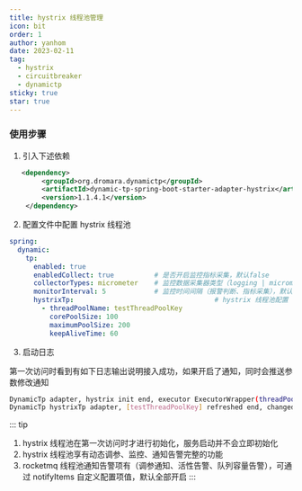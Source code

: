 ```yaml
---
title: hystrix 线程池管理
icon: bit
order: 1
author: yanhom
date: 2023-02-11
tag:
  - hystrix
  - circuitbreaker
  - dynamictp
sticky: true
star: true
---
```


### 使用步骤

1. 引入下述依赖

```xml
   <dependency>
        <groupId>org.dromara.dynamictp</groupId>
        <artifactId>dynamic-tp-spring-boot-starter-adapter-hystrix</artifactId>
        <version>1.1.4.1</version>
    </dependency>
```

2. 配置文件中配置 hystrix 线程池

```yaml
spring:
  dynamic:
    tp:
      enabled: true
      enabledCollect: true          # 是否开启监控指标采集，默认false
      collectorTypes: micrometer    # 监控数据采集器类型（logging | micrometer | internal_logging），默认micrometer
      monitorInterval: 5            # 监控时间间隔（报警判断、指标采集），默认5s
      hystrixTp:                                   # hystrix 线程池配置
        - threadPoolName: testThreadPoolKey
          corePoolSize: 100
          maximumPoolSize: 200
          keepAliveTime: 60
```

3. 启动日志

第一次访问时看到有如下日志输出说明接入成功，如果开启了通知，同时会推送参数修改通知

```bash
DynamicTp adapter, hystrix init end, executor ExecutorWrapper(threadPoolName=testThreadPoolKey, executor=java.util.concurrent.ThreadPoolExecutor@19f57a1[Running, pool size = 0, active threads = 0, queued tasks = 0, completed tasks = 0], threadPoolAliasName=null, notifyItems=[NotifyItem(platforms=[wechat, ding, lark, email], enabled=true, type=liveness, threshold=70, interval=120, clusterLimit=1), NotifyItem(platforms=[wechat, ding, lark, email], enabled=true, type=change, threshold=0, interval=1, clusterLimit=1), NotifyItem(platforms=[wechat, ding, lark, email], enabled=true, type=capacity, threshold=70, interval=120, clusterLimit=1)], notifyEnabled=true)
DynamicTp hystrixTp adapter, [testThreadPoolKey] refreshed end, changed keys: [corePoolSize, maxPoolSize], corePoolSize: [5 => 100], maxPoolSize: [5 => 200], keepAliveTime: [60 => 60]
```

::: tip

1. hystrix 线程池在第一次访问时才进行初始化，服务启动并不会立即初始化
2. hystrix 线程池享有动态调参、监控、通知告警完整的功能
3. rocketmq 线程池通知告警项有（调参通知、活性告警、队列容量告警），可通过 notifyItems 自定义配置项值，默认全部开启
:::